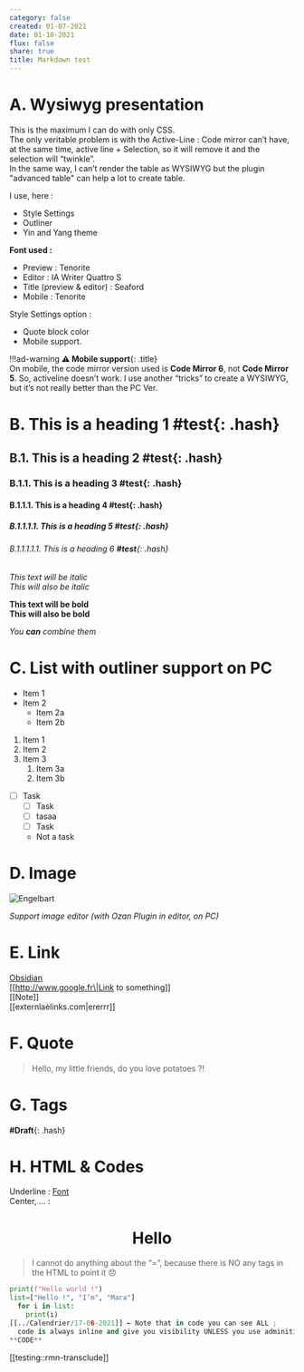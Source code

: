 ```yaml
---
category: false
created: 01-07-2021
date: 01-10-2021
flux: false
share: true
title: Markdown test
---
```


# A. Wysiwyg presentation  
This is the maximum I can do with only CSS.   
The only veritable problem is with the Active-Line : Code mirror can’t have, at the same time, active line + Selection, so it will remove it and the selection will “twinkle”.   
In the same way, I can’t render the table as WYSIWYG but the plugin "advanced table" can help a lot to create table.  
  
I use, here :  
- Style Settings  
- Outliner   
- Yin and Yang theme   
  
  
**Font used :**  
- Preview : Tenorite  
- Editor : IA Writer Quattro S  
- Title (preview & editor) : Seaford  
- Mobile : Tenorite  
  
Style Settings option :   
- Quote block color  
- Mobile support.   
  
!!!ad-warning
**⚠️ Mobile support**{: .title}  
On mobile, the code mirror version used is **Code Mirror 6**, not **Code Mirror 5**. So, activeline doesn’t work. I use another “tricks” to create a WYSIWYG, but it’s not really better than the PC Ver.   
    
# B. This is a heading 1 **#test**{: .hash}  
## B.1. This is a heading 2 **#test**{: .hash}   
### B.1.1. This is a heading 3 **#test**{: .hash}  
#### B.1.1.1. This is a heading 4 **#test**{: .hash}  
##### B.1.1.1.1. This is a heading 5 **#test**{: .hash}   
###### B.1.1.1.1.1. This is a heading 6 **#test**{: .hash}  
  
*This text will be italic*  
_This will also be italic_  
  
**This text will be bold**  
__This will also be bold__  
  
_You **can** combine them_  
  
# C. List with outliner support on PC  
- Item 1  
- Item 2  
  - Item 2a  
  - Item 2b  
1. Item 1  
2. Item 2  
3. Item 3  
   1. Item 3a  
   2. Item 3b  
  
- [ ] Task  
  - [ ] Task  
  - [ ] tasaa  
  - [ ] Task  
  - Not a task  
  
  
# D. Image   
![Engelbart](https://history-computer.com/ModernComputer/Basis/images/Engelbart.jpg)  
  
*Support image editor (with Ozan Plugin in editor, on PC)*  
  
# E. Link  
[Obsidian](https://obsidian.md)  
  [[http://www.google.fr\|Link to something]]   
  [[Note]]  
  [[externlaèlinks.com\|ererrr]]  
    
# F. Quote  
> Hello, my little friends, do you love potatoes ?!  
  
# G. Tags  
  
**#Draft**{: .hash}   
  
# H. HTML & Codes  
  
Underline : <u>Font</u>  
Center, … :   
<h1 align="center"> Hello </h1>  
  
> I cannot do anything about the “=”, because there is NO any tags in the HTML to point it 😞  
  
```python  
print(f"Hello world !")  
list=["Hello !", "I’m", "Mara"]  
  for i in list:  
	print(i)  
[[../Calendrier/17-06-2021]] ← Note that in code you can see ALL ;   
  code is always inline and give you visibility UNLESS you use adminition plugin with option :)  
**CODE**  
```  
[[testing::rmn-transclude]]
